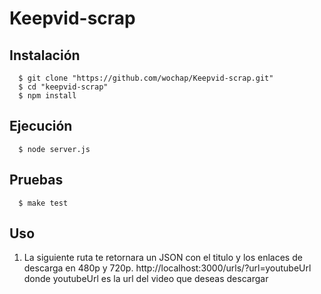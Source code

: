 # Keepvid-scrap


## Instalación

```shell
  $ git clone "https://github.com/wochap/Keepvid-scrap.git"
  $ cd "keepvid-scrap"
  $ npm install
```

## Ejecución

```shell
  $ node server.js
```

## Pruebas

```shell
  $ make test
```

## Uso
1. La siguiente ruta te retornara un JSON con el titulo y los enlaces de descarga en 480p y 720p.
	http://localhost:3000/urls/?url=youtubeUrl
	donde youtubeUrl es la url del video que deseas descargar

